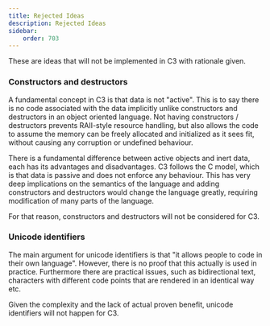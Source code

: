 ```yaml
---
title: Rejected Ideas
description: Rejected Ideas
sidebar:
    order: 703
---
```

These are ideas that will not be implemented in C3 with rationale given.


### Constructors and destructors

A fundamental concept in C3 is that data is not "active". This is to say there is no code associated with the data implicitly unlike constructors and destructors in an object oriented language. Not having constructors / destructors prevents RAII-style resource handling, but also allows the code to assume the memory can be freely allocated and initialized as it sees fit, without causing any corruption or undefined behaviour.

There is a fundamental difference between active objects and inert data, each has its advantages and disadvantages. C3 follows the C model, which is that data is passive and does not enforce any behaviour. This has very deep implications on the semantics of the language and adding constructors and destructors would change the language greatly, requiring modification of many parts of the language.

For that reason, constructors and destructors will not be considered for C3.

### Unicode identifiers

The main argument for unicode identifiers is that "it allows people to code in their own language". However, there is no proof that this actually is used in practice. Furthermore there are practical issues, such as bidirectional text, characters with different code points that are rendered in an identical way etc.

Given the complexity and the lack of actual proven benefit, unicode identifiers will not happen for C3.

